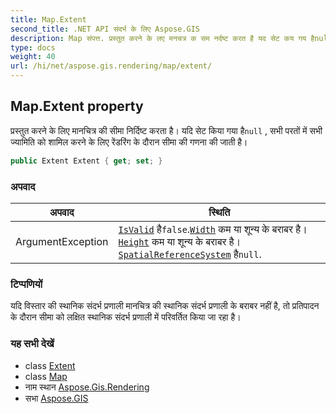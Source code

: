```yaml
---
title: Map.Extent
second_title: .NET API संदर्भ के लिए Aspose.GIS
description: Map संपत्त. प्रस्तुत करने के लए मनचत्र क सम नर्दष्ट करत है यद सेट कय गय हैnull  सभ परतं में सभ ज्यमत क शमल करने के लए रेंडरंग के दरन सम क गणन क जत है
type: docs
weight: 40
url: /hi/net/aspose.gis.rendering/map/extent/
---
```

## Map.Extent property

प्रस्तुत करने के लिए मानचित्र की सीमा निर्दिष्ट करता है। यदि सेट किया गया है`null` , सभी परतों में सभी ज्यामिति को शामिल करने के लिए रेंडरिंग के दौरान सीमा की गणना की जाती है।

```csharp
public Extent Extent { get; set; }
```

### अपवाद

| अपवाद | स्थिति |
| --- | --- |
| ArgumentException | [`IsValid`](../../../aspose.gis/extent/isvalid/) है`false`.[`Width`](../../../aspose.gis/extent/width/) कम या शून्य के बराबर है।[`Height`](../../../aspose.gis/extent/height/) कम या शून्य के बराबर है।[`SpatialReferenceSystem`](../../../aspose.gis/extent/spatialreferencesystem/) है`null`. |

### टिप्पणियों

यदि विस्तार की स्थानिक संदर्भ प्रणाली मानचित्र की स्थानिक संदर्भ प्रणाली के बराबर नहीं है, तो प्रतिपादन के दौरान सीमा को लक्षित स्थानिक संदर्भ प्रणाली में परिवर्तित किया जा रहा है।

### यह सभी देखें

* class [Extent](../../../aspose.gis/extent/)
* class [Map](../)
* नाम स्थान [Aspose.Gis.Rendering](../../map/)
* सभा [Aspose.GIS](../../../)



